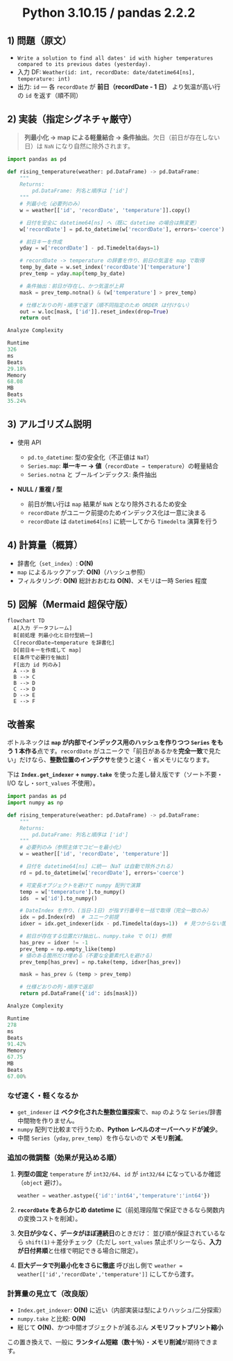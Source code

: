 # 　 Python 3.10.15 / pandas 2.2.2

## 1) 問題（原文）

- `Write a solution to find all dates' id with higher temperatures compared to its previous dates (yesterday).`
- 入力 DF: `Weather(id: int, recordDate: date/datetime64[ns], temperature: int)`
- 出力: `id` — 各 `recordDate` が **前日（recordDate - 1 日）** より気温が高い行の `id` を返す（順不同）

## 2) 実装（指定シグネチャ厳守）

> **列最小化 → map による軽量結合 → 条件抽出**。欠日（前日が存在しない日）は `NaN` になり自然に除外されます。

```python
import pandas as pd

def rising_temperature(weather: pd.DataFrame) -> pd.DataFrame:
    """
    Returns:
        pd.DataFrame: 列名と順序は ['id']
    """
    # 列最小化（必要列のみ）
    w = weather[['id', 'recordDate', 'temperature']].copy()

    # 日付を安全に datetime64[ns] へ（既に datetime の場合は無変更）
    w['recordDate'] = pd.to_datetime(w['recordDate'], errors='coerce')

    # 前日キーを作成
    yday = w['recordDate'] - pd.Timedelta(days=1)

    # recordDate -> temperature の辞書を作り、前日の気温を map で取得
    temp_by_date = w.set_index('recordDate')['temperature']
    prev_temp = yday.map(temp_by_date)

    # 条件抽出：前日が存在し、かつ気温が上昇
    mask = prev_temp.notna() & (w['temperature'] > prev_temp)

    # 仕様どおりの列・順序で返す（順不同指定のため ORDER は付けない）
    out = w.loc[mask, ['id']].reset_index(drop=True)
    return out

Analyze Complexity

Runtime
326
ms
Beats
29.18%
Memory
68.08
MB
Beats
35.24%
```

## 3) アルゴリズム説明

- 使用 API

  - `pd.to_datetime`: 型の安全化（不正値は `NaT`）
  - `Series.map`: **単一キー → 値**（`recordDate → temperature`）の軽量結合
  - `Series.notna` と ブールインデックス: 条件抽出

- **NULL / 重複 / 型**

  - 前日が無い行は `map` 結果が `NaN` となり除外されるため安全
  - `recordDate` がユニーク前提のためインデックス化は一意に決まる
  - `recordDate` は `datetime64[ns]` に統一してから `Timedelta` 演算を行う

## 4) 計算量（概算）

- 辞書化（`set_index`）: **O(N)**
- `map` によるルックアップ: **O(N)**（ハッシュ参照）
- フィルタリング: **O(N)**
  総計おおむね **O(N)**、メモリは一時 Series 程度

## 5) 図解（Mermaid 超保守版）

```mermaid
flowchart TD
  A[入力 データフレーム]
  B[前処理 列最小化と日付型統一]
  C[recordDate→temperature を辞書化]
  D[前日キーを作成して map]
  E[条件で必要行を抽出]
  F[出力 id 列のみ]
  A --> B
  B --> C
  B --> D
  C --> D
  D --> E
  E --> F
```

## 改善案

ボトルネックは **`map` が内部でインデックス用のハッシュを作りつつ `Series` をもう 1 本作る**点です。`recordDate` がユニークで「前日があるかを**完全一致**で見たい」だけなら、**整数位置のインデクサ**を使うと速く・省メモリになります。

下は **`Index.get_indexer` + `numpy.take`** を使った差し替え版です（ソート不要・I/O なし・`sort_values` 不使用）。

```python
import pandas as pd
import numpy as np

def rising_temperature(weather: pd.DataFrame) -> pd.DataFrame:
    """
    Returns:
        pd.DataFrame: 列名と順序は ['id']
    """
    # 必要列のみ（参照主体でコピーを最小化）
    w = weather[['id', 'recordDate', 'temperature']]

    # 日付を datetime64[ns] に統一（NaT は自動で除外される）
    rd = pd.to_datetime(w['recordDate'], errors='coerce')

    # 可変長オブジェクトを避けて numpy 配列で演算
    temp = w['temperature'].to_numpy()
    ids  = w['id'].to_numpy()

    # DateIndex を作り、(当日-1日) が指す行番号を一括で取得（完全一致のみ）
    idx = pd.Index(rd)  # ユニーク前提
    idxer = idx.get_indexer(idx - pd.Timedelta(days=1))  # 見つからない箇所は -1

    # 前日が存在する位置だけ抽出し、numpy.take で O(1) 参照
    has_prev = idxer != -1
    prev_temp = np.empty_like(temp)
    # 値のある箇所だけ埋める（不要な全要素代入を避ける）
    prev_temp[has_prev] = np.take(temp, idxer[has_prev])

    mask = has_prev & (temp > prev_temp)

    # 仕様どおりの列・順序で返却
    return pd.DataFrame({'id': ids[mask]})

Analyze Complexity

Runtime
278
ms
Beats
91.42%
Memory
67.75
MB
Beats
67.00%

```

### なぜ速く・軽くなるか

- `get_indexer` は **ベクタ化された整数位置探索**で、`map` のような `Series`/辞書中間物を作りません。
- `numpy` 配列で比較まで行うため、**Python レベルのオーバーヘッドが減少**。
- 中間 `Series`（`yday`, `prev_temp`）を作らないので **メモリ削減**。

### 追加の微調整（効果が見込める順）

1. **列型の固定**
   `temperature` が `int32/64`、`id` が `int32/64` になっているか確認（`object` 避け）。

   ```python
   weather = weather.astype({'id':'int64','temperature':'int64'})
   ```

2. **`recordDate` をあらかじめ datetime に**（前処理段階で保証できるなら関数内の変換コストを削減）。
3. **欠日が少なく、データがほぼ連続日**のときだけ：
   並び順が保証されているなら `shift(1)`＋差分チェック（ただし `sort_values` 禁止ポリシーなら、**入力が日付昇順**と仕様で明記できる場合に限定）。
4. **巨大データで列最小化をさらに徹底**
   呼び出し側で `weather = weather[['id','recordDate','temperature']]` にしてから渡す。

### 計算量の見立て（改良版）

- `Index.get_indexer`: **O(N)** に近い（内部実装は型によりハッシュ/二分探索）
- `numpy.take` と比較: **O(N)**
- 総じて **O(N)**、かつ中間オブジェクトが減るぶん **メモリフットプリント縮小**

この置き換えで、一般に **ランタイム短縮（数十％）**・**メモリ削減**が期待できます。
